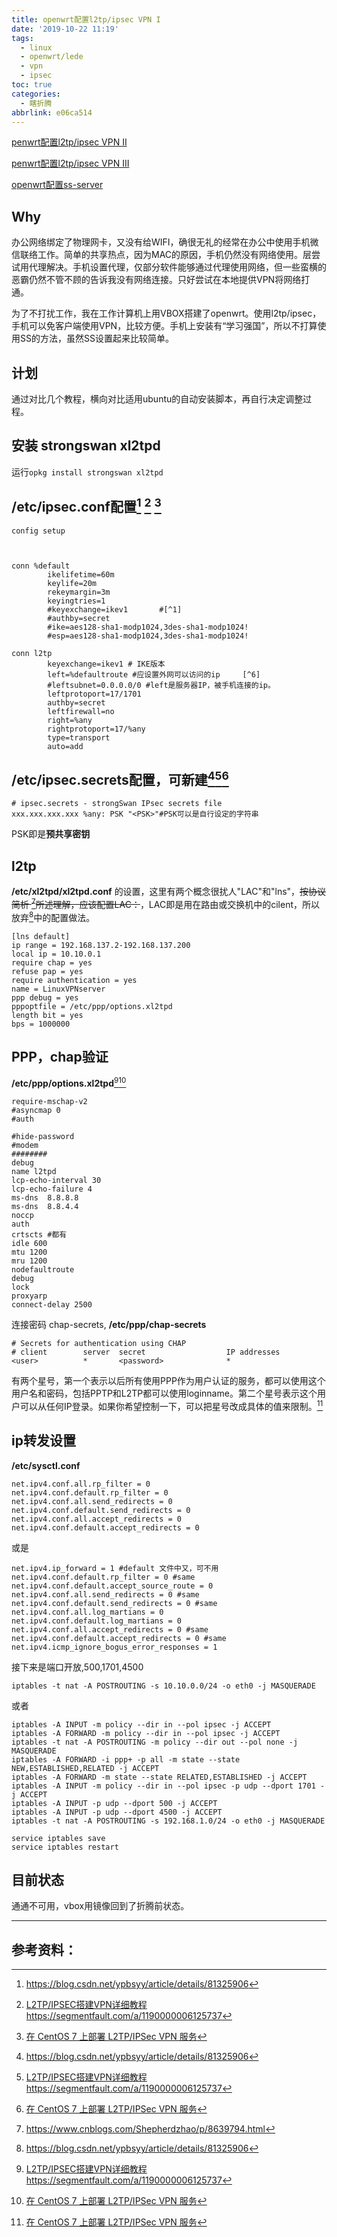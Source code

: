 ```yaml
---
title: openwrt配置l2tp/ipsec VPN I
date: '2019-10-22 11:19'
tags:
  - linux
  - openwrt/lede
  - vpn
  - ipsec
toc: true
categories:
  - 瞎折腾
abbrlink: e06ca514
---
```


[penwrt配置l2tp/ipsec VPN II](posts/c738ae61)

[penwrt配置l2tp/ipsec VPN III](posts/e7707fd9)

[openwrt配置ss-server](posts/2ac5ecda)

## Why

办公网络绑定了物理网卡，又没有给WIFI，确很无礼的经常在办公中使用手机微信联络工作。简单的共享热点，因为MAC的原因，手机仍然没有网络使用。层尝试用代理解决。手机设置代理，仅部分软件能够通过代理使用网络，但一些蛮横的恶霸仍然不管不顾的告诉我没有网络连接。只好尝试在本地提供VPN将网络打通。

为了不打扰工作，我在工作计算机上用VBOX搭建了openwrt。使用l2tp/ipsec，手机可以免客户端使用VPN，比较方便。手机上安装有“学习强国”，所以不打算使用SS的方法，虽然SS设置起来比较简单。

<!--more-->

## 计划

通过对比几个教程，横向对比适用ubuntu的自动安装脚本，再自行决定调整过程。

## 安装 strongswan xl2tpd

运行`opkg install strongswan xl2tpd`

## /etc/ipsec.conf配置[^1] [^6] [^7]
```
config setup
	


conn %default
        ikelifetime=60m
        keylife=20m
        rekeymargin=3m
        keyingtries=1
        #keyexchange=ikev1       #[^1]
    	#authby=secret
    	#ike=aes128-sha1-modp1024,3des-sha1-modp1024! 
    	#esp=aes128-sha1-modp1024,3des-sha1-modp1024! 

conn l2tp
        keyexchange=ikev1 # IKE版本
        left=%defaultroute #应设置外网可以访问的ip     [^6]
        #leftsubnet=0.0.0.0/0 #left是服务器IP，被手机连接的ip。
        leftprotoport=17/1701
        authby=secret
        leftfirewall=no
        right=%any
        rightprotoport=17/%any
        type=transport
        auto=add
```

## /etc/ipsec.secrets配置，可新建[^1][^6][^7]

```
# ipsec.secrets - strongSwan IPsec secrets file
xxx.xxx.xxx.xxx %any: PSK "<PSK>"#PSK可以是自行设定的字符串
```
PSK即是**预共享密钥**

## l2tp

**/etc/xl2tpd/xl2tpd.conf** 的设置，这里有两个概念很扰人"LAC"和"lns"，~~按协议简析  [^8]所述理解，应该配置LAC：~~，LAC即是用在路由或交换机中的cilent，所以放弃[^1]中的配置做法。

```
[lns default]
ip range = 192.168.137.2-192.168.137.200
local ip = 10.10.0.1
require chap = yes
refuse pap = yes
require authentication = yes
name = LinuxVPNserver
ppp debug = yes
pppoptfile = /etc/ppp/options.xl2tpd
length bit = yes
bps = 1000000
```



## PPP，chap验证

**/etc/ppp/options.xl2tpd**[^6][^7] 


```
require-mschap-v2
#asyncmap 0
#auth

#hide-password
#modem
########
debug
name l2tpd
lcp-echo-interval 30
lcp-echo-failure 4
ms-dns  8.8.8.8
ms-dns  8.8.4.4
noccp
auth
crtscts #都有
idle 600
mtu 1200
mru 1200
nodefaultroute
debug
lock
proxyarp
connect-delay 2500

```

连接密码 chap-secrets, **/etc/ppp/chap-secrets**

```
# Secrets for authentication using CHAP
# client        server  secret                  IP addresses
<user>          *       <password>              *
```

有两个星号，第一个表示以后所有使用PPP作为用户认证的服务，都可以使用这个用户名和密码，包括PPTP和L2TP都可以使用loginname。第二个星号表示这个用户可以从任何IP登录。如果你希望控制一下，可以把星号改成具体的值来限制。[^7]

## ip转发设置

**/etc/sysctl.conf**



```
net.ipv4.conf.all.rp_filter = 0
net.ipv4.conf.default.rp_filter = 0
net.ipv4.conf.all.send_redirects = 0
net.ipv4.conf.default.send_redirects = 0
net.ipv4.conf.all.accept_redirects = 0
net.ipv4.conf.default.accept_redirects = 0
```

或是

```
net.ipv4.ip_forward = 1 #default 文件中又，可不用
net.ipv4.conf.default.rp_filter = 0 #same
net.ipv4.conf.default.accept_source_route = 0
net.ipv4.conf.all.send_redirects = 0 #same
net.ipv4.conf.default.send_redirects = 0 #same
net.ipv4.conf.all.log_martians = 0
net.ipv4.conf.default.log_martians = 0 
net.ipv4.conf.all.accept_redirects = 0 #same
net.ipv4.conf.default.accept_redirects = 0 #same
net.ipv4.icmp_ignore_bogus_error_responses = 1
```




接下来是端口开放,500,1701,4500

```
iptables -t nat -A POSTROUTING -s 10.10.0.0/24 -o eth0 -j MASQUERADE
```

或者

```
iptables -A INPUT -m policy --dir in --pol ipsec -j ACCEPT
iptables -A FORWARD -m policy --dir in --pol ipsec -j ACCEPT
iptables -t nat -A POSTROUTING -m policy --dir out --pol none -j MASQUERADE
iptables -A FORWARD -i ppp+ -p all -m state --state NEW,ESTABLISHED,RELATED -j ACCEPT
iptables -A FORWARD -m state --state RELATED,ESTABLISHED -j ACCEPT
iptables -A INPUT -m policy --dir in --pol ipsec -p udp --dport 1701 -j ACCEPT
iptables -A INPUT -p udp --dport 500 -j ACCEPT
iptables -A INPUT -p udp --dport 4500 -j ACCEPT
iptables -t nat -A POSTROUTING -s 192.168.1.0/24 -o eth0 -j MASQUERADE

service iptables save
service iptables restart
```



## 目前状态

通通不可用，vbox用镜像回到了折腾前状态。

----

## 参考资料：

[^1]: https://blog.csdn.net/ypbsyy/article/details/81325906
[^2]: IPsec VPN 服务器一键安装脚本 https://github.com/hwdsl2/setup-ipsec-vpn/blob/master/README-zh.md
[^3]:另一个一键脚本：https://github.com/teddysun/across/blob/master/l2tp.sh
[^4]:openwrt的说明：https://openwrt.org/docs/guide-user/services/vpn/ipsec/strongswan/basics
[^5]:PSec/IKEv2 VPN安装脚本 For CentOS/Debian/Ubuntu https://qiaodahai.com/ipsec-ikev2-installation-script-for-centos-debian-ubuntu.html
[^6]: [L2TP/IPSEC搭建VPN详细教程](https://segmentfault.com/a/1190000006125737) https://segmentfault.com/a/1190000006125737
[^7]:[在 CentOS 7 上部署 L2TP/IPSec VPN 服务](https://www.robberphex.com/centos-7-l2tp-ipsec-vpn/)
[^8]: https://www.cnblogs.com/Shepherdzhao/p/8639794.html

